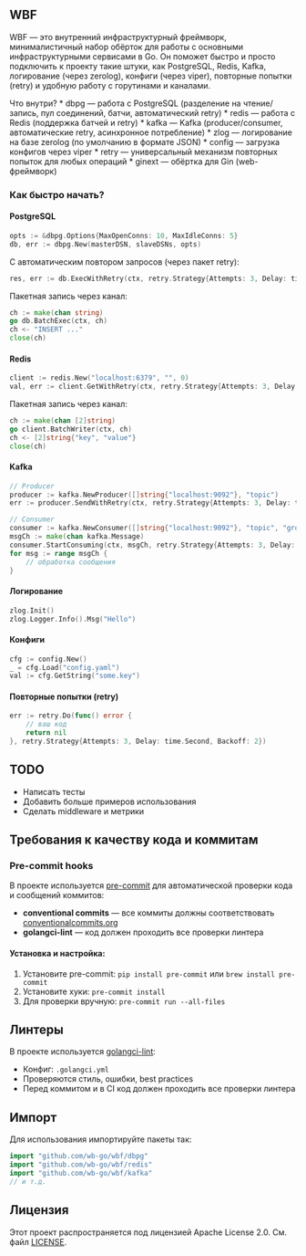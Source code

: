 ## WBF

WBF — это внутренний инфраструктурный фреймворк, минималистичный набор обёрток для работы с основными инфраструктурными сервисами в Go. Он поможет быстро и просто подключить к проекту такие штуки, как PostgreSQL, Redis, Kafka, логирование (через zerolog), конфиги (через viper), повторные попытки (retry) и удобную работу с горутинами и каналами.

Что внутри?
    * dbpg — работа с PostgreSQL (разделение на чтение/запись, пул соединений, батчи, автоматический retry)
    * redis — работа с Redis (поддержка батчей и retry)
    * kafka — Kafka (producer/consumer, автоматические retry, асинхронное потребление)
    * zlog — логирование на базе zerolog (по умолчанию в формате JSON)
    * config — загрузка конфигов через viper
    * retry — универсальный механизм повторных попыток для любых операций
    * ginext — обёртка для Gin (web-фреймворк)

### Как быстро начать?


#### PostgreSQL
```go
opts := &dbpg.Options{MaxOpenConns: 10, MaxIdleConns: 5}
db, err := dbpg.New(masterDSN, slaveDSNs, opts)
```

С автоматическим повтором запросов (через пакет retry):
```go
res, err := db.ExecWithRetry(ctx, retry.Strategy{Attempts: 3, Delay: time.Second, Backoff: 2}, "UPDATE ...")
```

Пакетная запись через канал:

```go
ch := make(chan string)
go db.BatchExec(ctx, ch)
ch <- "INSERT ..."
close(ch)
```

#### Redis
```go
client := redis.New("localhost:6379", "", 0)
val, err := client.GetWithRetry(ctx, retry.Strategy{Attempts: 3, Delay: time.Second, Backoff: 2}, "key")
```

Пакетная запись через канал:
```go
ch := make(chan [2]string)
go client.BatchWriter(ctx, ch)
ch <- [2]string{"key", "value"}
close(ch)
```

#### Kafka
```go
// Producer
producer := kafka.NewProducer([]string{"localhost:9092"}, "topic")
err := producer.SendWithRetry(ctx, retry.Strategy{Attempts: 3, Delay: time.Second, Backoff: 2}, []byte("key"), []byte("value"))
```

```go
// Consumer
consumer := kafka.NewConsumer([]string{"localhost:9092"}, "topic", "group")
msgCh := make(chan kafka.Message)
consumer.StartConsuming(ctx, msgCh, retry.Strategy{Attempts: 3, Delay: time.Second, Backoff: 2})
for msg := range msgCh {
    // обработка сообщения
}
```

#### Логирование
```go
zlog.Init()
zlog.Logger.Info().Msg("Hello")
```

#### Конфиги
```go
cfg := config.New()
_ = cfg.Load("config.yaml")
val := cfg.GetString("some.key")
```

#### Повторные попытки (retry)
```go
err := retry.Do(func() error {
    // ваш код
    return nil
}, retry.Strategy{Attempts: 3, Delay: time.Second, Backoff: 2})
```

## TODO
  * Написать тесты
  * Добавить больше примеров использования
  * Сделать middleware и метрики

## Требования к качеству кода и коммитам

### Pre-commit hooks

В проекте используется [pre-commit](https://pre-commit.com/) для автоматической проверки кода и сообщений коммитов:
- **conventional commits** — все коммиты должны соответствовать [conventionalcommits.org](https://www.conventionalcommits.org/ru/v1.0.0/)
- **golangci-lint** — код должен проходить все проверки линтера

#### Установка и настройка:
1. Установите pre-commit: `pip install pre-commit` или `brew install pre-commit`
2. Установите хуки: `pre-commit install`
3. Для проверки вручную: `pre-commit run --all-files`

## Линтеры

В проекте используется [golangci-lint](https://golangci-lint.run/):
- Конфиг: `.golangci.yml`
- Проверяются стиль, ошибки, best practices
- Перед коммитом и в CI код должен проходить все проверки линтера

## Импорт

Для использования импортируйте пакеты так:

```go
import "github.com/wb-go/wbf/dbpg"
import "github.com/wb-go/wbf/redis"
import "github.com/wb-go/wbf/kafka"
// и т.д.
```

## Лицензия

Этот проект распространяется под лицензией Apache License 2.0. См. файл [LICENSE](LICENSE).
